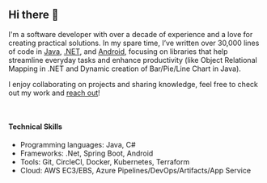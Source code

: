 ## Hi there 👋

I'm a software developer with over a decade of experience and a love for creating practical solutions. In my spare time, I’ve written over 30,000 lines of code in <a href="https://github.com/tundeadetunji/api-java-code">Java</a>, <a href="https://github.com/tundeadetunji/api-dot_net-all_modules">.NET</a>, and <a href="https://github.com/tundeadetunji/api-android-general_module">Android</a>, focusing on libraries that help streamline everyday tasks and enhance productivity (like Object Relational Mapping in .NET and Dynamic creation of Bar/Pie/Line Chart in Java). 

I enjoy collaborating on projects and sharing knowledge, feel free to check out my work and <a href="https://www.linkedin.com/in/tundeadetunji/">reach out</a>!

<br />
<h4>Technical Skills</h4>
<ul>
  <li>Programming languages: Java, C#</li>
  <li>Frameworks: .Net, Spring Boot, Android</li>
  <li>Tools: Git, CircleCI, Docker, Kubernetes, Terraform</li>
  <li>Cloud: AWS EC3/EBS, Azure Pipelines/DevOps/Artifacts/App Service</li>
</ul>

<br />




<!--
**tundeadetunji/tundeadetunji** is a ✨ _special_ ✨ repository because its `README.md` (this file) appears on your GitHub profile.

Here are some ideas to get you started:

- 🔭 I’m currently working on ...
- 🌱 I’m currently learning ...
- 👯 I’m looking to collaborate on ...
- 🤔 I’m looking for help with ...
- 💬 Ask me about ...
- 📫 How to reach me: ...
- 😄 Pronouns: ...
- ⚡ Fun fact: ...
-->
